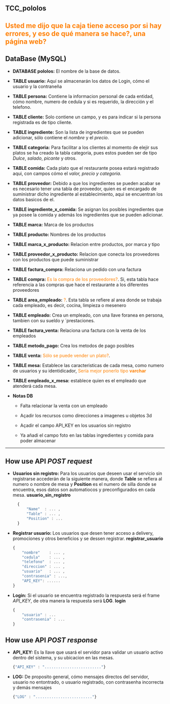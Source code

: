 ## TCC_pololos
<span style="color:#ff8000">Usted me dijo que la caja tiene acceso por si hay errores, y eso de qué manera se hace?, una página web?</span>
----------
## DataBase (MySQL)
 
- **DATABASE pololos:** El nombre de la base de datos.
 
- **TABLE usuario:** Aquí se almacenarán los datos de Login, cómo el usuario y la contraneña
 
- **TABLE persona:** Contiene la informacion personal de cada entidad, cómo nombre, numero de cedula y si es requerido, la dirección y el telefono.
 
- **TABLE cliente:** Solo contiene un campo, y es para indicar si la persona registrada es de tipo cliente.
 
- **TABLE ingrediente:** Son la lista de ingredientes que se pueden adicionar, sólo contiene el *nombre* y el *precio*. 
 
- **TABLE categoria:** Para facilitar a los clientes al momento de elejir sus platos se ha creado la tabla categoria, pues estos pueden ser de tipo *Dulce*, *salado*, *picante* y otros.
 
- **TABLE comida:** Cada plato que el restaurante posea estará registrado aqui, con campos cómo el *valor, precio y categoria*.
 
- **TABLE proveedor:** Debido a que los ingredientes se pueden acabar se es necesario tener una tabla de proveedor, quien es el encargado de suministrar dicho ingrediente al establecimiento, aqui se encuentran los datos basicos de el.
 
- **TABLE ingrediente_x_comida:**  Se asignan los posibles ingredientes que ya posee la comida y además los ingredientes que se pueden adicionar.
 
- **TABLE marca:** Marca de los productos
 
- **TABLE producto:** Nombres de los productos
 
- **TABLE marca_x_producto:** Relacion entre productos, por marca y tipo
 
- **TABLE proveedor_x_producto:** Relacion que conecta los proveedores con los productos que puede suministrar
 
- **TABLE factura_compra:** Relaciona un pedido con una factura
 
- **TABLE compra:** <span style="color:#ff8000">Es la compra de los proveedores?</span>. Si, esta tabla hace referencia a las compras que hace el restaurante a los diferentes proveedores
 
- **TABLE area_empleado:** <span style="color:#ff8000">?</span>. Esta tabla se refiere al area donde se trabaja cada empleado, es decir, cocina, limpieza o mesenero
 
- **TABLE empleado:** Crea un empleado, con una llave foranea en persona, tambien con su sueldo y ´prestaciones.
 
- **TABLE factura_venta:** Relaciona una factura con la venta de los empleados
 
- **TABLE metodo_pago:** Crea los metodos de pago posibles
 
- **TABLE venta:** <span style="color:#ff8000">Sólo se puede vender un plato?</span>.  
 
- **TABLE mesa:** Establece las caracteristicas de cada mesa, como numero de usuarios y su identidicador, <span style="color:#ff8000">Sería mejor ponerlo tipo **varchar**</span>
 
- **TABLE empleado_x_mesa:** establece quien es el empleado que atenderá cada mesa.
  
- **Notas DB**
  - Falta relacionar la venta con un empleado

  - Açadir los recursos como direcciones a imagenes u objetos 3d
  
  - Açadir el campo API_KEY en los usuarios sin registro

  - Ya añadi el campo foto en las tablas ingredientes y comida para poder almacenar 
----------


## How use API *POST request*

- **Usuarios sin registro:** Para los usuarios que deseen usar el servicio sin registrarse accederán de la siguiente manera, donde **Table** se refiera al numero o nombre de mesa y **Position** es el numero de silla donde se encuentra, esos datos son automatiocos y preconfigurados en cada mesa. **usuario_sin_registro**
  
  ```JavaScript 
    {
        "Name"  : ... ,
        "Table" : ... ,
        "Position" : ... 
    }
  ```

- **Registrar usuario:** Los usuarios que desen tener acceso a delivery, promociones y otros beneficios y se dessen registrar. **registrar_usuario**
    
    ```JavaScript 
    {        
        "nombre"    : ... ,
        "cedula"    : ... ,
        "telefono"  : ... ,
        "direccion" : ... ,
        "usuario"   : ... ,
        "contrasenia" : ...,
        "API_KEY": ......
    }
  ```
- **Login:** Si el usuario se encuentra registrado la respuesta será el frame *API_KEY*, de otra manera la respuesta será **LOG**. **login**
    ```JavaScript 
    {
        "usuario" : ...
        "contrasenia" : ...
    }
  ```

## How use API *POST response*

- **API_KEY:** Es la llave que usará el servidor para validar un usuario activo dentro del sistema, y su ubicacion en las mesas.
    ```JavaScript
    {"API_KEY" : "........................."}
    ```
- **LOG:** De proposito general, cómo mensajes directos del servidor, usuario no entontrado, o usuario registrado, con contrasenha incorrecta y demás mensajes
    ```JavaScript
    {"LOG" : "........................."}
    ```

